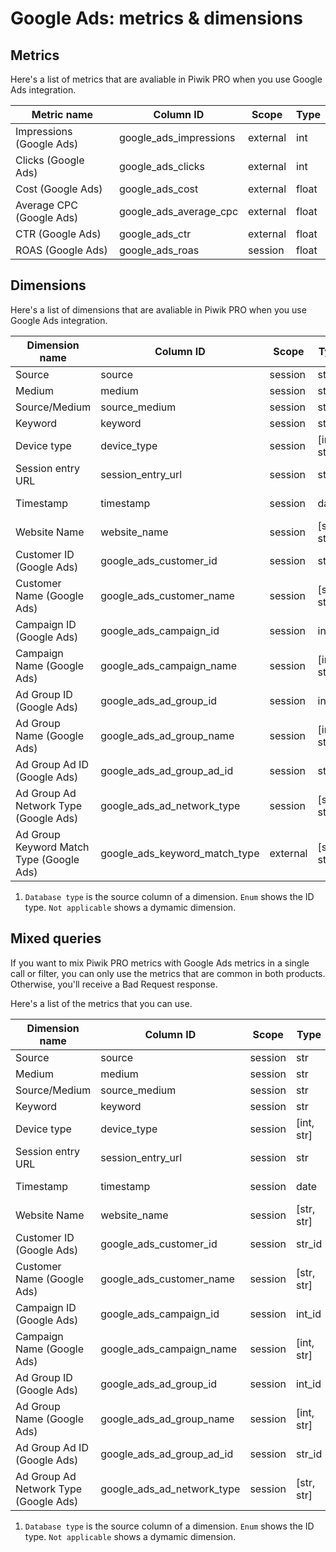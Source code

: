 # Google Ads: metrics & dimensions

## Metrics

Here's a list of metrics that are avaliable in Piwik PRO when you use
Google Ads integration.

| Metric name              | Column ID                 | Scope    | Type  |
| ------------------------ | ------------------------- | -------- | ----- |
| Impressions (Google Ads) | google\_ads\_impressions  | external | int   |
| Clicks (Google Ads)      | google\_ads\_clicks       | external | int   |
| Cost (Google Ads)        | google\_ads\_cost         | external | float |
| Average CPC (Google Ads) | google\_ads\_average\_cpc | external | float |
| CTR (Google Ads)         | google\_ads\_ctr          | external | float |
| ROAS (Google Ads)        | google\_ads\_roas         | session  | float |

## Dimensions

Here's a list of dimensions that are avaliable in Piwik PRO when you use
Google Ads integration.

| Dimension name                           | Column ID                         | Scope    | Type         | Database type (1) | Nullable | Notes                                                                                                                       |
| ---------------------------------------- | --------------------------------- | -------- | ------------ | ----------------- | -------- | --------------------------------------------------------------------------------------------------------------------------- |
| Source                                   | source                            | session  | str          | string            | False    |                                                                                                                             |
| Medium                                   | medium                            | session  | str          | string            | False    |                                                                                                                             |
| Source/Medium                            | source\_medium                    | session  | str          | string            | False    |                                                                                                                             |
| Keyword                                  | keyword                           | session  | str          | string            | False    |                                                                                                                             |
| Device type                              | device\_type                      | session  | \[int, str\] | uint8             | True     | `device_type.json </_static/json/enum/device_type.json>`                                                                    |
| Session entry URL                        | session\_entry\_url               | session  | str          | string            | False    |                                                                                                                             |
| Timestamp                                | timestamp                         | session  | date         | not applicable    | False    | by default in Raw data API                                                                                                  |
| Website Name                             | website\_name                     | session  | \[str, str\] | not applicable    | False    | website UUID                                                                                                                |
| Customer ID (Google Ads)                 | google\_ads\_customer\_id         | session  | str\_id      | string            | False    |                                                                                                                             |
| Customer Name (Google Ads)               | google\_ads\_customer\_name       | session  | \[str, str\] | not applicable    | False    |                                                                                                                             |
| Campaign ID (Google Ads)                 | google\_ads\_campaign\_id         | session  | int\_id      | int64             | False    |                                                                                                                             |
| Campaign Name (Google Ads)               | google\_ads\_campaign\_name       | session  | \[int, str\] | not applicable    | False    |                                                                                                                             |
| Ad Group ID (Google Ads)                 | google\_ads\_ad\_group\_id        | session  | int\_id      | int64             | False    |                                                                                                                             |
| Ad Group Name (Google Ads)               | google\_ads\_ad\_group\_name      | session  | \[int, str\] | not applicable    | False    |                                                                                                                             |
| Ad Group Ad ID (Google Ads)              | google\_ads\_ad\_group\_ad\_id    | session  | str\_id      | string            | False    |                                                                                                                             |
| Ad Group Ad Network Type (Google Ads)    | google\_ads\_ad\_network\_type    | session  | \[str, str\] | string            | False    | `google_ads_ad_network_type.json </_static/json/enum/google_ads_ad_network_type.json>`                                      |
| Ad Group Keyword Match Type (Google Ads) | google\_ads\_keyword\_match\_type | external | \[str, str\] | string            | False    | `google_ads_keyword_match_type.json </_static/json/enum/google_ads_keyword_match_type.json>`, not available in Raw data API |

1.  `Database type` is the source column of a dimension. `Enum` shows
    the ID type. `Not applicable` shows a dymamic dimension.

## Mixed queries

If you want to mix Piwik PRO metrics with Google Ads metrics in a single
call or filter, you can only use the metrics that are common in both
products. Otherwise, you'll receive a Bad Request response.

Here's a list of the metrics that you can use.

| Dimension name                        | Column ID                      | Scope   | Type         | Database type (1) | Nullable | Notes                                                                                  |
| ------------------------------------- | ------------------------------ | ------- | ------------ | ----------------- | -------- | -------------------------------------------------------------------------------------- |
| Source                                | source                         | session | str          | string            | False    |                                                                                        |
| Medium                                | medium                         | session | str          | string            | False    |                                                                                        |
| Source/Medium                         | source\_medium                 | session | str          | string            | False    |                                                                                        |
| Keyword                               | keyword                        | session | str          | string            | False    |                                                                                        |
| Device type                           | device\_type                   | session | \[int, str\] | uint8             | True     | `device_type.json </_static/json/enum/device_type.json>`                               |
| Session entry URL                     | session\_entry\_url            | session | str          | string            | False    |                                                                                        |
| Timestamp                             | timestamp                      | session | date         | not applicable    | False    | by default in Raw data API                                                             |
| Website Name                          | website\_name                  | session | \[str, str\] | not applicable    | False    | website UUID                                                                           |
| Customer ID (Google Ads)              | google\_ads\_customer\_id      | session | str\_id      | string            | False    |                                                                                        |
| Customer Name (Google Ads)            | google\_ads\_customer\_name    | session | \[str, str\] | not applicable    | False    |                                                                                        |
| Campaign ID (Google Ads)              | google\_ads\_campaign\_id      | session | int\_id      | int64             | False    |                                                                                        |
| Campaign Name (Google Ads)            | google\_ads\_campaign\_name    | session | \[int, str\] | not applicable    | False    |                                                                                        |
| Ad Group ID (Google Ads)              | google\_ads\_ad\_group\_id     | session | int\_id      | int64             | False    |                                                                                        |
| Ad Group Name (Google Ads)            | google\_ads\_ad\_group\_name   | session | \[int, str\] | not applicable    | False    |                                                                                        |
| Ad Group Ad ID (Google Ads)           | google\_ads\_ad\_group\_ad\_id | session | str\_id      | string            | False    |                                                                                        |
| Ad Group Ad Network Type (Google Ads) | google\_ads\_ad\_network\_type | session | \[str, str\] | string            | False    | `google_ads_ad_network_type.json </_static/json/enum/google_ads_ad_network_type.json>` |

1.  `Database type` is the source column of a dimension. `Enum` shows
    the ID type. `Not applicable` shows a dymamic dimension.
